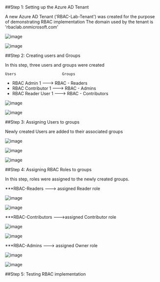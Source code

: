 ##Step 1: Setting up the Azure AD Tenant

A new Azure AD Tenant ('RBAC-Lab-Tenant') was created for the purpose of demonstrating RBAC implementation
The domain used by the tenant is 'rbaclab.onmicrosoft.com'


![image](https://github.com/user-attachments/assets/c36ebf44-6f89-4d64-8653-540e2ab5ccf1)

![image](https://github.com/user-attachments/assets/738bada9-0fcb-43fc-b22e-773f31f6bd3b)



##Step 2: Creating users and Groups

In this step, three users and groups were created

    Users                     Groups 

- RBAC Admin 1     --->  RBAC - Readers
- RBAC Contributor 1 --->  RBAC - Admins 
- RBAC Reader User 1 ---> RBAC - Contributors 

![image](https://github.com/user-attachments/assets/8716ad75-d6dd-415b-8791-78595d8d0494)

![image](https://github.com/user-attachments/assets/2455a61e-f2d8-4bbc-8ab7-cc3d88a0878b)


##Step 3: Assigning Users to groups

Newly created Users are added to their associated groups

![image](https://github.com/user-attachments/assets/b5bf8ef8-d562-437e-833e-4fdf0b77b03c)

![image](https://github.com/user-attachments/assets/d247d83d-ee3e-44d6-b1b2-c50a8289d616)

![image](https://github.com/user-attachments/assets/ee30ff46-0f3d-4fbe-8724-547b1d3245a0)


##Step 4: Assigning RBAC Roles to groups

In this step, roles were assigned to the newly created groups. 

***RBAC-Readers ---> assigned Reader role 

![image](https://github.com/user-attachments/assets/d6433c0e-3e82-4d13-9a18-7b7c14ad2142)

![image](https://github.com/user-attachments/assets/a946e682-241c-4cf4-a445-8226db6fc06c)


***RBAC-Contributors --->assigned Contributor role 

![image](https://github.com/user-attachments/assets/f5192cf5-7386-4123-882c-b9ed94a950e0)

![image](https://github.com/user-attachments/assets/a18bec58-a9e0-43ba-acbd-584cd68e870e)

***RBAC-Admins ---> assigned Owner role

![image](https://github.com/user-attachments/assets/37b74553-bdde-4b38-b987-97c75c0de20f)

![image](https://github.com/user-attachments/assets/c9b5ccf6-8894-4d43-8258-a663d869a3f2)

##Step 5: Testing RBAC implementation
